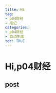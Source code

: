 ```yaml
---
title: Hi
tag: 
- p04财经
- 笔记
categories:
- p04财经
- 自动生成
toc: TRUE
---
```

<h1 id="hip04财经">Hi,p04财经</h1>
<h2 id="post">post</h2>
